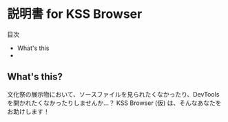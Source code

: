# 説明書 for  KSS Browser

  目次
- What's this
-

## What's this?
文化祭の展示物において、ソースファイルを見られたくなかったり、DevToolsを開かれたくなかったりしませんか...？
KSS Browser (仮) は、そんなあなたをお助けします！
